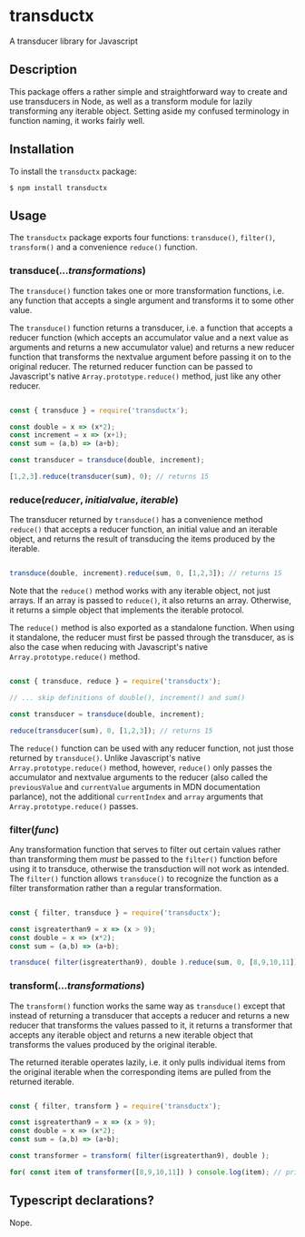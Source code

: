 # transductx
A transducer library for Javascript

## Description

This package offers a rather simple and straightforward way to create and use transducers in Node, as well as a
transform module for lazily transforming any iterable object. Setting aside my confused terminology in function naming,
it works fairly well.

## Installation

To install the `transductx` package:

```
$ npm install transductx
```

## Usage

The `transductx` package exports four functions: `transduce()`, `filter()`, `transform()` and a convenience `reduce()`
function.

### transduce(...*transformations*)

The `transduce()` function takes one or more transformation functions, i.e. any function that accepts a single argument
and transforms it to some other value.

The `transduce()` function returns a transducer, i.e. a function that accepts a reducer function (which accepts an
accumulator value and a next value as arguments and returns a new accumulator value) and returns a new reducer function
that transforms the nextvalue argument before passing it on to the original reducer. The returned reducer function can
be passed to Javascript's native `Array.prototype.reduce()` method, just like any other reducer.

```javascript

const { transduce } = require('transductx');

const double = x => (x*2);
const increment = x => (x+1);
const sum = (a,b) => (a+b);

const transducer = transduce(double, increment);

[1,2,3].reduce(transducer(sum), 0); // returns 15

```

### reduce(*reducer*, *initialvalue*, *iterable*)

The transducer returned by `transduce()` has a convenience method `reduce()` that accepts a reducer function, an 
initial value and an iterable object, and returns the result of transducing the items produced by the iterable.

```javascript

transduce(double, increment).reduce(sum, 0, [1,2,3]); // returns 15

```

Note that the `reduce()` method works with any iterable object, not just arrays. If an array is passed to `reduce()`, it
also returns an array. Otherwise, it returns a simple object that implements the iterable protocol.

The `reduce()` method is also exported as a standalone function. When using it standalone, the reducer must first be
passed through the transducer, as is also the case when reducing with Javascript's native `Array.prototype.reduce()`
method.

```javascript

const { transduce, reduce } = require('transductx');

// ... skip definitions of double(), increment() and sum()

const transducer = transduce(double, increment);

reduce(transducer(sum), 0, [1,2,3]); // returns 15

```

The `reduce()` function can be used with any reducer function, not just those returned by `transduce()`. Unlike
Javascript's native `Array.prototype.reduce()` method, however, `reduce()` only passes the accumulator and nextvalue
arguments to the reducer (also called the `previousValue` and `currentValue` arguments in MDN documentation parlance), 
not the additional `currentIndex` and `array` arguments that `Array.prototype.reduce()` passes.

### filter(*func*)

Any transformation function that serves to filter out certain values rather than transforming them *must* be passed
to the `filter()` function before using it to transduce, otherwise the transduction will not work as intended. The 
`filter()` function allows `transduce()` to recognize the function as a filter transformation rather than a regular
transformation.

``` javascript

const { filter, transduce } = require('transductx');

const isgreaterthan9 = x => (x > 9);
const double = x => (x*2);
const sum = (a,b) => (a+b);

transduce( filter(isgreaterthan9), double ).reduce(sum, 0, [8,9,10,11]); // returns 42

```

### transform(...*transformations*)

The `transform()` function works the same way as `transduce()` except that instead of returning a transducer that
accepts a reducer and returns a new reducer that transforms the values passed to it, it returns a transformer that
accepts any iterable object and returns a new iterable object that transforms the values produced by the original
iterable.

The returned iterable operates lazily, i.e. it only pulls individual items from the original iterable when the
corresponding items are pulled from the returned iterable.

``` javascript

const { filter, transform } = require('transductx');

const isgreaterthan9 = x => (x > 9);
const double = x => (x*2);
const sum = (a,b) => (a+b);

const transformer = transform( filter(isgreaterthan9), double );

for( const item of transformer([8,9,10,11]) ) console.log(item); // prints '20' and then '22'

```

## Typescript declarations?

Nope.
